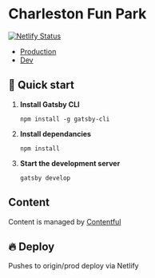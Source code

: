 # Charleston Fun Park

[![Netlify Status](https://api.netlify.com/api/v1/badges/f1ce39f5-19b3-4caa-a3c3-75e31ff368dd/deploy-status)](https://app.netlify.com/sites/charleston-fun-park/deploys)

- [Production](https://beta.charlestonfunpark.com)
- [Dev](#)

## 🚀 Quick start

1.  **Install Gatsby CLI**

    ```shell
    npm install -g gatsby-cli
    ```

1.  **Install dependancies**

    ```shell
    npm install
    ```

1.  **Start the development server**

    ```shell
    gatsby develop
    ```

## Content

Content is managed by [Contentful](https://app.contentful.com/)

## 🔥 Deploy

Pushes to origin/prod deploy via Netlify
